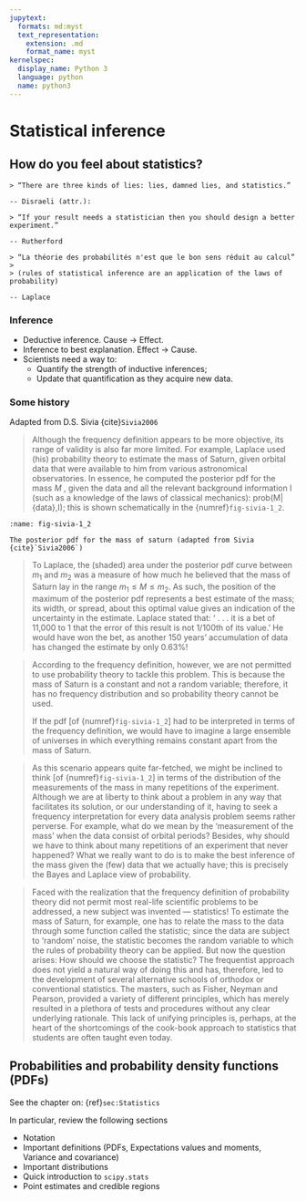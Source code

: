 ```yaml
---
jupytext:
  formats: md:myst
  text_representation:
    extension: .md
    format_name: myst
kernelspec:
  display_name: Python 3
  language: python
  name: python3
---
```


# Statistical inference

<!-- !split -->
## How do you feel about statistics?
<!-- !bpop -->
```{epigraph}
> “There are three kinds of lies: lies, damned lies, and statistics.”

-- Disraeli (attr.): 
```

<!-- !epop -->

<!-- !bpop -->
```{epigraph}
> “If your result needs a statistician then you should design a better experiment.”

-- Rutherford
```

<!-- !epop -->

<!-- !bpop -->
```{epigraph}
> “La théorie des probabilités n'est que le bon sens réduit au calcul”
>
> (rules of statistical inference are an application of the laws of probability)

-- Laplace
```

<!-- !split -->
### Inference
 * Deductive inference. Cause $\to$ Effect. 
 * Inference to best explanation. Effect $\to$ Cause. 
 * Scientists need a way to:
    * Quantify the strength of inductive inferences;
    * Update that quantification as they acquire new data.



<!-- !split -->
### Some history
Adapted from D.S. Sivia {cite}`Sivia2006`

> Although the frequency definition appears to be more objective, its range of validity is also far more limited. For example, Laplace used (his) probability theory to estimate the mass of Saturn, given orbital data that were available to him from various astronomical observatories. In essence, he computed the posterior pdf for the mass $M$ , given the data and all the relevant background information I (such as a knowledge of the laws of classical mechanics): prob(M|{data},I); this is shown schematically in the {numref}`fig-sivia-1_2`.

```{figure} ./figs/sivia_fig_1_2.png
:name: fig-sivia-1_2

The posterior pdf for the mass of saturn (adapted from Sivia {cite}`Sivia2006`)
```

<!-- ![](./figs/sivia_fig_1_2.png) -->

> To Laplace, the (shaded) area under the posterior pdf curve between $m_1$ and $m_2$ was a measure of how much he believed that the mass of Saturn lay in the range $m_1 \le M \le m_2$. As such, the position of the maximum of the posterior pdf represents a best estimate of the mass; its width, or spread, about this optimal value gives an indication of the uncertainty in the estimate. Laplace stated that: ‘ . . . it is a bet of 11,000 to 1 that the error of this result is not 1/100th of its value.’ He would have won the bet, as another 150 years’ accumulation of data has changed the estimate by only 0.63%!



<!-- !split -->
> According to the frequency definition, however, we are not permitted to use probability theory to tackle this problem. This is because the mass of Saturn is a constant and not a random variable; therefore, it has no frequency distribution and so probability theory cannot be used.
> 
> If the pdf [of {numref}`fig-sivia-1_2`] had to be interpreted in terms of the frequency definition, we would have to imagine a large ensemble of universes in which everything remains constant apart from the mass of Saturn.



<!-- !split -->
> As this scenario appears quite far-fetched, we might be inclined to think [of {numref}`fig-sivia-1_2`] in terms of the distribution of the measurements of the mass in many repetitions of the experiment. Although we are at liberty to think about a problem in any way that facilitates its solution, or our understanding of it, having to seek a frequency interpretation for every data analysis problem seems rather perverse.
> For example, what do we mean by the ‘measurement of the mass’ when the data consist of orbital periods? Besides, why should we have to think about many repetitions of an experiment that never happened? What we really want to do is to make the best inference of the mass given the (few) data that we actually have; this is precisely the Bayes and Laplace view of probability.



<!-- !split -->
> Faced with the realization that the frequency definition of probability theory did not permit most real-life scientific problems to be addressed, a new subject was invented — statistics! To estimate the mass of Saturn, for example, one has to relate the mass to the data through some function called the statistic; since the data are subject to ‘random’ noise, the statistic becomes the random variable to which the rules of probability theory can be applied. But now the question arises: How should we choose the statistic? The frequentist approach does not yield a natural way of doing this and has, therefore, led to the development of several alternative schools of orthodox or conventional statistics. The masters, such as Fisher, Neyman and Pearson, provided a variety of different principles, which has merely resulted in a plethora of tests and procedures without any clear underlying rationale. This lack of unifying principles is, perhaps, at the heart of the shortcomings of the cook-book approach to statistics that students are often taught even today.



<!-- !split -->
## Probabilities and probability density functions (PDFs)

See the chapter on: {ref}`sec:Statistics`

In particular, review the following sections

 * Notation
 * Important definitions (PDFs, Expectations values and moments, Variance and covariance)
 * Important distributions
 * Quick introduction to  `scipy.stats`
 * Point estimates and credible regions